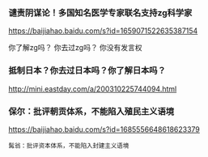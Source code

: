 ### 谴责阴谋论！多国知名医学专家联名支持zg科学家
https://baijiahao.baidu.com/s?id=1659071522635387154

你了解zg吗？
你去过zg吗？
你没有发言权

### 抵制日本？你去过日本吗？你了解日本吗？
http://mini.eastday.com/a/200310225744094.html

### 保尔：批评朝贡体系，不能陷入殖民主义语境
https://baijiahao.baidu.com/s?id=1685556648618623379

`髯翁：批评资本体系，不能陷入封建主义语境`
